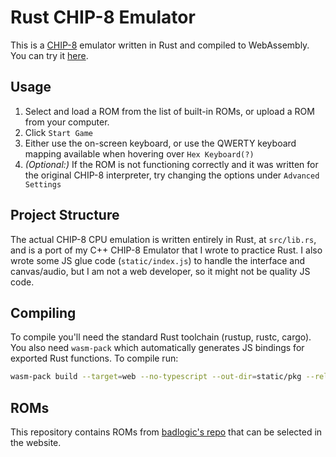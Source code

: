 # Rust CHIP-8 Emulator
This is a [CHIP-8](https://wikipedia.org/wiki/CHIP-8) emulator written in Rust and compiled to WebAssembly. You can try it [here](https://galhorowitz.github.io/WASM-CHIP8Emulator/).

## Usage
1. Select and load a ROM from the list of built-in ROMs, or upload a ROM from your computer.
2. Click `Start Game`
3. Either use the on-screen keyboard, or use the QWERTY keyboard mapping available when hovering over `Hex Keyboard(?)`
4. <i>(Optional:)</i> If the ROM is not functioning correctly and it was written for the original CHIP-8 interpreter, try changing the options under `Advanced Settings`

## Project Structure
The actual CHIP-8 CPU emulation is written entirely in Rust, at `src/lib.rs`, and is a port of my C++ CHIP-8 Emulator that I wrote to practice Rust.
I also wrote some JS glue code (`static/index.js`) to handle the interface and canvas/audio, but I am not a web developer, so it might not be quality JS code.

## Compiling
To compile you'll need the standard Rust toolchain (rustup, rustc, cargo).
You also need `wasm-pack` which automatically generates JS bindings for exported Rust functions.
To compile run:
```bash
wasm-pack build --target=web --no-typescript --out-dir=static/pkg --release
```

## ROMs
This repository contains ROMs from [badlogic's repo](https://github.com/badlogic/chip8/tree/master/roms) that can be selected in the website.